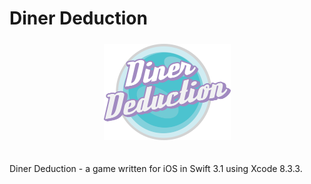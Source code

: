# Diner Deduction

<center>
    <img src="https://raw.githubusercontent.com/Leonie-/diner-deduction/master/logo.png" width="203" height="154" style="margin:5px auto 20px;" />
</center>

Diner Deduction - a game written for iOS in Swift 3.1 using Xcode 8.3.3.
